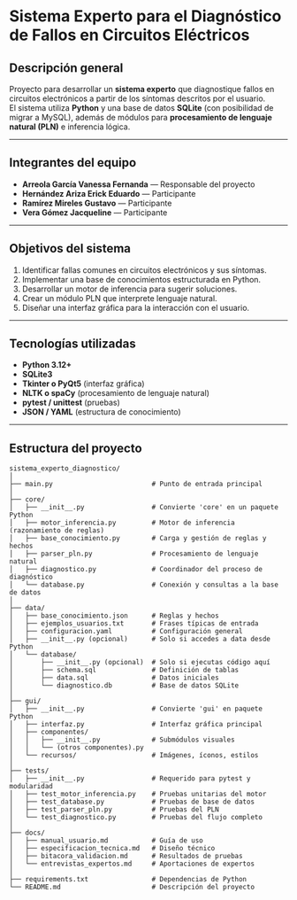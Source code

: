 # Sistema Experto para el Diagnóstico de Fallos en Circuitos Eléctricos

## Descripción general
Proyecto para desarrollar un **sistema experto** que diagnostique fallos en circuitos electrónicos a partir de los síntomas descritos por el usuario.  
El sistema utiliza **Python** y una base de datos **SQLite** (con posibilidad de migrar a MySQL), además de módulos para **procesamiento de lenguaje natural (PLN)** e inferencia lógica.

---

## Integrantes del equipo

- **Arreola García Vanessa Fernanda** — Responsable del proyecto
- **Hernández Ariza Erick Eduardo** — Participante
- **Ramírez Mireles Gustavo** — Participante
- **Vera Gómez Jacqueline** — Participante

---

## Objetivos del sistema

1. Identificar fallas comunes en circuitos electrónicos y sus síntomas.  
2. Implementar una base de conocimientos estructurada en Python.  
3. Desarrollar un motor de inferencia para sugerir soluciones.  
4. Crear un módulo PLN que interprete lenguaje natural.  
5. Diseñar una interfaz gráfica para la interacción con el usuario.  

---

## Tecnologías utilizadas

- **Python 3.12+**
- **SQLite3**
- **Tkinter o PyQt5** (interfaz gráfica)
- **NLTK o spaCy** (procesamiento de lenguaje natural)
- **pytest / unittest** (pruebas)
- **JSON / YAML** (estructura de conocimiento)

---

## Estructura del proyecto

```
sistema_experto_diagnostico/
│
├── main.py                         # Punto de entrada principal
│
├── core/
│   ├── __init__.py                 # Convierte 'core' en un paquete Python
│   ├── motor_inferencia.py         # Motor de inferencia (razonamiento de reglas)
│   ├── base_conocimiento.py        # Carga y gestión de reglas y hechos
│   ├── parser_pln.py               # Procesamiento de lenguaje natural
│   ├── diagnostico.py              # Coordinador del proceso de diagnóstico
│   └── database.py                 # Conexión y consultas a la base de datos
│
├── data/
│   ├── base_conocimiento.json      # Reglas y hechos
│   ├── ejemplos_usuarios.txt       # Frases típicas de entrada
│   ├── configuracion.yaml          # Configuración general
│   ├── __init__.py (opcional)      # Solo si accedes a data desde Python
│   └── database/
│       ├── __init__.py (opcional)  # Solo si ejecutas código aquí
│       ├── schema.sql              # Definición de tablas
│       ├── data.sql                # Datos iniciales
│       └── diagnostico.db          # Base de datos SQLite
│
├── gui/
│   ├── __init__.py                 # Convierte 'gui' en paquete Python
│   ├── interfaz.py                 # Interfaz gráfica principal
│   ├── componentes/
│   │   ├── __init__.py             # Submódulos visuales
│   │   └── (otros componentes).py
│   └── recursos/                   # Imágenes, íconos, estilos
│
├── tests/
│   ├── __init__.py                 # Requerido para pytest y modularidad
│   ├── test_motor_inferencia.py    # Pruebas unitarias del motor
│   ├── test_database.py            # Pruebas de base de datos
│   ├── test_parser_pln.py          # Pruebas del PLN
│   └── test_diagnostico.py         # Pruebas del flujo completo
│
├── docs/
│   ├── manual_usuario.md           # Guía de uso
│   ├── especificacion_tecnica.md   # Diseño técnico
│   ├── bitacora_validacion.md      # Resultados de pruebas
│   └── entrevistas_expertos.md     # Aportaciones de expertos
│
├── requirements.txt                # Dependencias de Python
└── README.md                       # Descripción del proyecto
```

